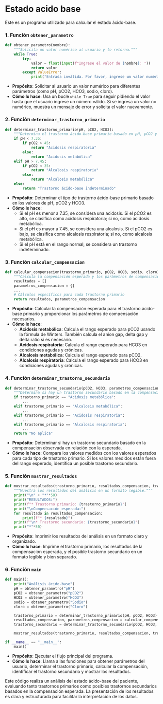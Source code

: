 # Estado acido base
Este es un programa utilizado para calcular el estado ácido-base.

### 1. **Función `obtener_parametro`**
```python
def obtener_parametro(nombre):
    """Solicita un valor numérico al usuario y lo retorna."""
    while True:
        try:
            valor = float(input(f"Ingrese el valor de {nombre}: "))
            return valor
        except ValueError:
            print("Entrada inválida. Por favor, ingrese un valor numérico.")
```
- **Propósito**: Solicitar al usuario un valor numérico para diferentes parámetros (como pH, pCO2, HCO3, sodio, cloro).
- **Cómo lo hace**: Usa un bucle `while True` para seguir pidiendo el valor hasta que el usuario ingrese un número válido. Si se ingresa un valor no numérico, muestra un mensaje de error y solicita el valor nuevamente.

### 2. **Función `determinar_trastorno_primario`**
```python
def determinar_trastorno_primario(pH, pCO2, HCO3):
    """Determina el trastorno ácido-base primario basado en pH, pCO2 y HCO3."""
    if pH < 7.35:
        if pCO2 > 45:
            return "Acidosis respiratoria"
        else:
            return "Acidosis metabólica"
    elif pH > 7.45:
        if pCO2 < 35:
            return "Alcalosis respiratoria"
        else:
            return "Alcalosis metabólica"
    else:
        return "Trastorno ácido-base indeterminado"
```
- **Propósito**: Determinar el tipo de trastorno ácido-base primario basado en los valores de pH, pCO2 y HCO3.
- **Cómo lo hace**: 
  - Si el pH es menor a 7.35, se considera una acidosis. Si el pCO2 es alto, se clasifica como acidosis respiratoria; si no, como acidosis metabólica.
  - Si el pH es mayor a 7.45, se considera una alcalosis. Si el pCO2 es bajo, se clasifica como alcalosis respiratoria; si no, como alcalosis metabólica.
  - Si el pH está en el rango normal, se considera un trastorno indeterminado.

### 3. **Función `calcular_compensacion`**
```python
def calcular_compensacion(trastorno_primario, pCO2, HCO3, sodio, cloro):
    """Calcula la compensación esperada y los parámetros de compensación."""
    resultados = []
    parametros_compensacion = {}
    ...
    # Cálculos específicos para cada trastorno primario
    return resultados, parametros_compensacion
```
- **Propósito**: Calcular la compensación esperada para el trastorno ácido-base primario y proporcionar los parámetros de compensación necesarios.
- **Cómo lo hace**:
  - **Acidosis metabólica**: Calcula el rango esperado para pCO2 usando la fórmula de Winters. También calcula el anion gap, delta gap y delta ratio si es necesario.
  - **Acidosis respiratoria**: Calcula el rango esperado para HCO3 en condiciones agudas y crónicas.
  - **Alcalosis metabólica**: Calcula el rango esperado para pCO2.
  - **Alcalosis respiratoria**: Calcula el rango esperado para HCO3 en condiciones agudas y crónicas.

### 4. **Función `determinar_trastorno_secundario`**
```python
def determinar_trastorno_secundario(pCO2, HCO3, parametros_compensacion, trastorno_primario):
    """Determina si hay un trastorno secundario basado en la compensación esperada."""
    if trastorno_primario == "Acidosis metabólica":
        ...
    elif trastorno_primario == "Alcalosis metabólica":
        ...
    elif trastorno_primario == "Acidosis respiratoria":
        ...
    elif trastorno_primario == "Alcalosis respiratoria":
        ...
    return "No aplica"
```
- **Propósito**: Determinar si hay un trastorno secundario basado en la compensación observada en relación con la esperada.
- **Cómo lo hace**: Compara los valores medidos con los valores esperados para cada tipo de trastorno primario. Si los valores medidos están fuera del rango esperado, identifica un posible trastorno secundario.

### 5. **Función `mostrar_resultados`**
```python
def mostrar_resultados(trastorno_primario, resultados_compensacion, trastorno_secundario):
    """Muestra los resultados del análisis en un formato legible."""
    print("\n" + "*"*50)
    print("RESULTADOS:")
    print(f"* Trastorno primario: {trastorno_primario}")
    print("\nCompensación esperada:")
    for resultado in resultados_compensacion:
        print(f"* {resultado}")
    print(f"\n* Trastorno secundario: {trastorno_secundario}")
    print("*"*50)
```
- **Propósito**: Imprimir los resultados del análisis en un formato claro y organizado.
- **Cómo lo hace**: Imprime el trastorno primario, los resultados de la compensación esperada, y el posible trastorno secundario en un formato legible y bien separado.

### 6. **Función `main`**
```python
def main():
    print("Análisis ácido-base")
    pH = obtener_parametro("pH")
    pCO2 = obtener_parametro("pCO2")
    HCO3 = obtener_parametro("HCO3")
    sodio = obtener_parametro("Sodio")
    cloro = obtener_parametro("Cloro")

    trastorno_primario = determinar_trastorno_primario(pH, pCO2, HCO3)
    resultados_compensacion, parametros_compensacion = calcular_compensacion(trastorno_primario, pCO2, HCO3, sodio, cloro)
    trastorno_secundario = determinar_trastorno_secundario(pCO2, HCO3, parametros_compensacion, trastorno_primario)

    mostrar_resultados(trastorno_primario, resultados_compensacion, trastorno_secundario)

if __name__ == "__main__":
    main()
```
- **Propósito**: Ejecutar el flujo principal del programa.
- **Cómo lo hace**: Llama a las funciones para obtener parámetros del usuario, determinar el trastorno primario, calcular la compensación, identificar el trastorno secundario y mostrar los resultados.

Este código realiza un análisis del estado ácido-base del paciente, evaluando tanto trastornos primarios como posibles trastornos secundarios basados en la compensación esperada. La presentación de los resultados es clara y estructurada para facilitar la interpretación de los datos.
